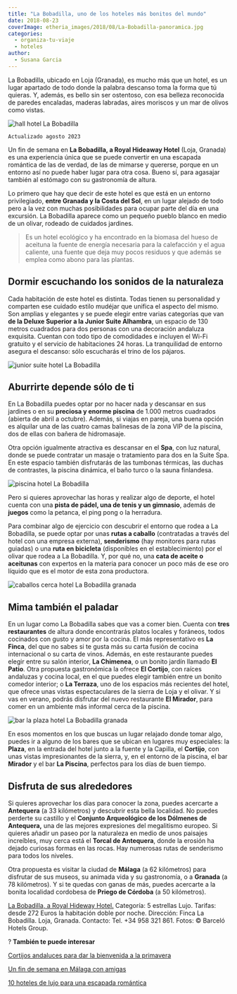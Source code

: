 ```yaml
---
title: "La Bobadilla, uno de los hoteles más bonitos del mundo"
date: 2018-08-23
coverImage: etheria_images/2018/08/La-Bobadilla-panoramica.jpg
categories: 
  - organiza-tu-viaje
  - hoteles
author: 
  - Susana Garcia
---
```


La Bobadilla, ubicado en Loja (Granada), es mucho más que un hotel, es un lugar apartado 
de todo donde la palabra descanso toma la forma que tú quieras. Y, además, es bello sin 
ser ostentoso, con esa belleza reconocida de paredes encaladas, maderas labradas, aires 
moriscos y un mar de olivos como vistas. 

![hall hotel La Bobadilla](etheria_images/2018/08/La-Bobadilla-hall.jpg "Hall de entrada de La Bobadilla, a Royal Hideaway Hotel.")

```
Actualizado agosto 2023
```

Un fin de semana en **La Bobadilla, a Royal Hideaway Hotel** (Loja, Granada) es una 
experiencia única que se puede convertir en una escapada romántica de las de verdad, de 
las de mimarse y quererse, porque en un entorno así no puede haber lugar para otra cosa. 
Bueno sí, para agasajar también al estómago con su gastronomía de altura. 

Lo primero que hay que decir de este hotel es que está en un entorno privilegiado, 
**entre Granada y la Costa del Sol**, en un lugar alejado de todo pero a la vez con 
muchas posibilidades para ocupar parte del día en una excursión. La Bobadilla aparece 
como un pequeño pueblo blanco en medio de un olivar, rodeado de cuidados jardines. 

> Es un hotel ecológico y ha encontrado en la biomasa del hueso de aceituna la fuente de 
> energía necesaria para la calefacción y el agua caliente, una fuente que deja muy pocos 
> residuos y que además se emplea como abono para las plantas. 

## Dormir escuchando los sonidos de la naturaleza

Cada habitación de este hotel es distinta. Todas tienen su personalidad y comparten ese 
cuidado estilo mudéjar que unifica el aspecto del mismo. Son amplias y elegantes y se 
puede elegir entre varias categorías que van **de la Deluxe Superior a la Junior Suite 
Alhambra**, un espacio de 130 metros cuadrados para dos personas con una decoración 
andaluza exquisita. Cuentan con todo tipo de comodidades e incluyen el Wi-Fi gratuito y 
el servicio de habitaciones 24 horas. La tranquilidad de entorno asegura el descanso: 
sólo escucharás el trino de los pájaros. 

![junior suite hotel La Bobadilla](etheria_images/2018/08/La-Bobadilla-suite.jpg "Junior Suite Alhambra.")

## Aburrirte depende sólo de ti

En La Bobadilla puedes optar por no hacer nada y descansar en sus jardines o en su 
**preciosa y enorme piscina** de 1.000 metros cuadrados (abierta de abril a octubre). 
Además, si viajas en pareja, una buena opción es alquilar una de las cuatro camas 
balinesas de la zona VIP de la piscina, dos de ellas con bañera de hidromasaje. 

Otra opción igualmente atractiva es descansar en el **Spa**, con luz natural, donde se 
puede contratar un masaje o tratamiento para dos en la Suite Spa. En este espacio 
también disfrutarás de las tumbonas térmicas, las duchas de contrastes, la piscina 
dinámica, el baño turco o la sauna finlandesa. 

![piscina hotel La Bobadilla](etheria_images/2018/08/La-Bobadilla-piscina.jpg "Piscina de La Bobadilla, a Royal Hideaway Hotel.")

Pero si quieres aprovechar las horas y realizar algo de deporte, el hotel cuenta con una 
**pista de pádel, una de tenis y un gimnasio**, además de **juegos** como la petanca, el 
ping pong o la herradura. 

Para combinar algo de ejercicio con descubrir el entorno que rodea a La Bobadilla, se 
puede optar por unas **rutas a caballo** (contratadas a través del hotel con una empresa 
externa), **senderismo** (hay monitores para rutas guiadas) o una **ruta en bicicleta** 
(disponibles en el establecimiento) por el olivar que rodea a La Bobadilla. Y, por qué 
no, una **cata de aceite o aceitunas** con expertos en la materia para conocer un poco 
más de ese oro líquido que es el motor de esta zona productora. 

![caballos cerca hotel La Bobadilla granada](etheria_images/2018/08/La-Bobadilla-caballos.jpg "Caballos en las inmediaciones del hotel.")

## Mima también el paladar

En un lugar como La Bobadilla sabes que vas a comer bien. Cuenta con **tres 
restaurantes** de altura donde encontrarás platos locales y foráneos, todos cocinados 
con gusto y amor por la cocina. El más representativo es **La Finca**, del que no sabes 
si te gusta más su carta fusión de cocina internacional o su carta de vinos. Además, en 
este restaurante puedes elegir entre su salón interior, **La Chimenea**, o un bonito 
jardín llamado **El Patio**. Otra propuesta gastronómica la ofrece **El Cortijo**, con 
raíces andaluzas y cocina local, en el que puedes elegir también entre un bonito comedor 
interior; o **La Terraza**, uno de los espacios más recientes del hotel, que ofrece unas 
vistas espectaculares de la sierra de Loja y el olivar. Y si vas en verano, podrás 
disfrutar del nuevo restaurante **El Mirador**, para comer en un ambiente más informal 
cerca de la piscina. 

![bar la plaza hotel La Bobadilla granada](etheria_images/2018/08/La-Bobadilla-bar-Patio.jpg "Bar La Plaza.")

En esos momentos en los que buscas un lugar relajado donde tomar algo, puedes ir a 
alguno de los bares que se ubican en lugares muy especiales: la **Plaza**, en la entrada 
del hotel junto a la fuente y la Capilla, el **Cortijo**, con unas vistas impresionantes 
de la sierra, y, en el entorno de la piscina, el bar **Mirador** y el bar **La 
Piscina**, perfectos para los días de buen tiempo. 

## Disfruta de sus alrededores

Si quieres aprovechar los días para conocer la zona, puedes acercarte a **Antequera** (a 
33 kilómetros) y descubrir esta bella localidad. No puedes perderte su castillo y el 
**Conjunto Arqueológico de los Dólmenes de Antequera,** una de las mejores expresiones 
del megalitismo europeo. Si quieres añadir un paseo por la naturaleza en medio de unos 
paisajes increíbles, muy cerca está el **Torcal de Antequera**, donde la erosión ha 
dejado curiosas formas en las rocas. Hay numerosas rutas de senderismo para todos los 
niveles. 

Otra propuesta es visitar la ciudad de **Málaga** (a 62 kilómetros) para disfrutar de 
sus museos, su animada vida y su gastronomía, o a **Granada** (a 78 kilómetros). Y si te 
quedas con ganas de más, puedes acercarte a la bonita localidad cordobesa de **Priego de 
Córdoba** (a 50 kilómetros). 

[La Bobadilla, a Royal Hideway 
Hotel.](https://www.barcelo.com/es/royal-hideaway/hoteles/espana/andalucia/loja-granada/la-bobadilla-a-royal-hideaway-hotel/) 
Categoría: 5 estrellas Lujo. Tarifas: desde 272 Euros la habitación doble por noche. 
Dirección: Finca La Bobadilla. Loja, Granada. Contacto: Tel. +34 958 321 861. Fotos: © 
Barceló Hotels Group. 

? **También te puede interesar** 

[Cortijos andaluces para dar la bienvenida a la 
primavera](https://etheriamagazine.com/2021/03/16/cortijos-andaluces-viaje-amigas/) 

[Un fin de semana en Málaga con 
amigas](https://etheriamagazine.com/2021/05/03/fin-de-semana-con-amigas-en-malaga/) 

[10 hoteles de lujo para una escapada 
romántica](https://etheriamagazine.com/2021/01/21/hoteles-de-lujo-escapada-romantica-2021/)
